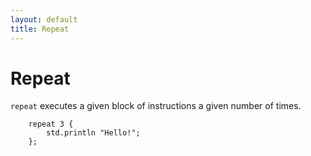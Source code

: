 ```yaml
---
layout: default
title: Repeat
---
```

# Repeat

`repeat` executes a given block of instructions a given number of times.

```
    repeat 3 {
        std.println "Hello!";
    };
```